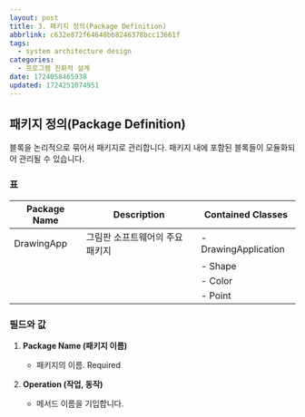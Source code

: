 ```yaml
---
layout: post
title: 3. 패키지 정의(Package Definition)
abbrlink: c632e872f64648bb8246378bcc13661f
tags:
  - system architecture design
categories:
  - 프로그램 친화적 설계
date: 1724058465938
updated: 1724251074951
---
```


## 패키지 정의(Package Definition)

블록을 논리적으로 묶어서 패키지로 관리합니다. 패키지 내에 포함된 블록들이 모듈화되어 관리될 수 있습니다.

### 표

| Package Name | Description       | Contained Classes    |
| ------------ | ----------------- | -------------------- |
| DrawingApp   | 그림판 소프트웨어의 주요 패키지 | - DrawingApplication |
|              |                   | - Shape              |
|              |                   | - Color              |
|              |                   | - Point              |

### 필드와 값

1. **Package Name (패키지 이름)**
   - 패키지의 이름. Required

2. **Operation (작업, 동작)**
   - 메서드 이름을 기입합니다.
